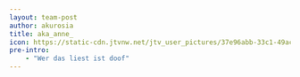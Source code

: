 ```yaml
---
layout: team-post
author: akurosia
title: aka_anne_
icon: https://static-cdn.jtvnw.net/jtv_user_pictures/37e96abb-33c1-49ac-bb4a-f4349574f239-profile_image-70x70.png
pre-intro:
    - "Wer das liest ist doof"
---
```

